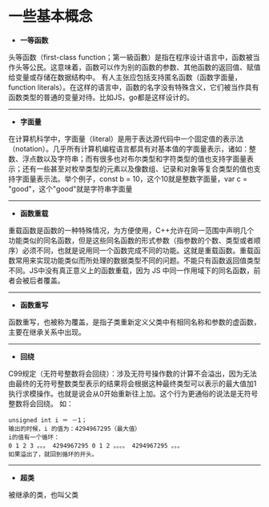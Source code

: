 # 一些基本概念

- **一等函数**

头等函数（first-class function；第一級函數）是指在程序设计语言中，函数被当作头等公民。这意味着，函数可以作为别的函数的参数、其他函数的返回值、赋值给变量或存储在数据结构中。 有人主张应包括支持匿名函数（函数字面量，function literals）。在这样的语言中，函数的名字没有特殊含义，它们被当作具有函数类型的普通的变量对待。比如JS，go都是这样设计的。
***
- **字面量**

在计算机科学中，字面量（literal）是用于表达源代码中一个固定值的表示法（notation）。几乎所有计算机编程语言都具有对基本值的字面量表示，诸如：整数、浮点数以及字符串；而有很多也对布尔类型和字符类型的值也支持字面量表示；还有一些甚至对枚举类型的元素以及像数组、记录和对象等复合类型的值也支持字面量表示法。举个例子，const b = 10，这个10就是整数字面量，var c = "good"，这个"good"就是字符串字面量
***
- **函数重载**

重载函数是函数的一种特殊情况，为方便使用，C++允许在同一范围中声明几个功能类似的同名函数，但是这些同名函数的形式参数（指参数的个数、类型或者顺序）必须不同，也就是说用同一个函数完成不同的功能。这就是重载函数。重载函数常用来实现功能类似而所处理的数据类型不同的问题。不能只有函数返回值类型不同。JS中没有真正意义上的函数重载，因为 JS 中同一作用域下的同名函数，前者会被后者覆盖。
***
- **函数重写**

函数重写，也被称为覆盖，是指子类重新定义父类中有相同名称和参数的虚函数，主要在继承关系中出现。
***
- **回绕**

C99规定（无符号整数将会回绕）：涉及无符号操作数的计算不会溢出，因为无法由最终的无符号整数类型表示的结果将会根据这种最终类型可以表示的最大值加1执行求模操作。也就是说会从0开始重新往上加。这个行为更通俗的说法是无符号整数将会回绕。
如：

    unsigned int i ＝ －1；
    输出的时候，i 的值为：4294967295（最大值）
    i的值有一个循环：
    0 1 2 3 。。。 4294967295 0 1 2 。。。。 4294967295 。。。
    如果溢出了，就回到循环的开头。
***
- **超类**

被继承的类，也叫父类
